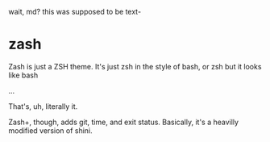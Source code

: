 wait, md? this was supposed to be text-

# zash

Zash is just a ZSH theme. It's just zsh in the style of bash, or zsh but it looks like bash

...

That's, uh, literally it.

Zash+, though, adds git, time, and exit status. Basically, it's a heavilly modified version of shini.
